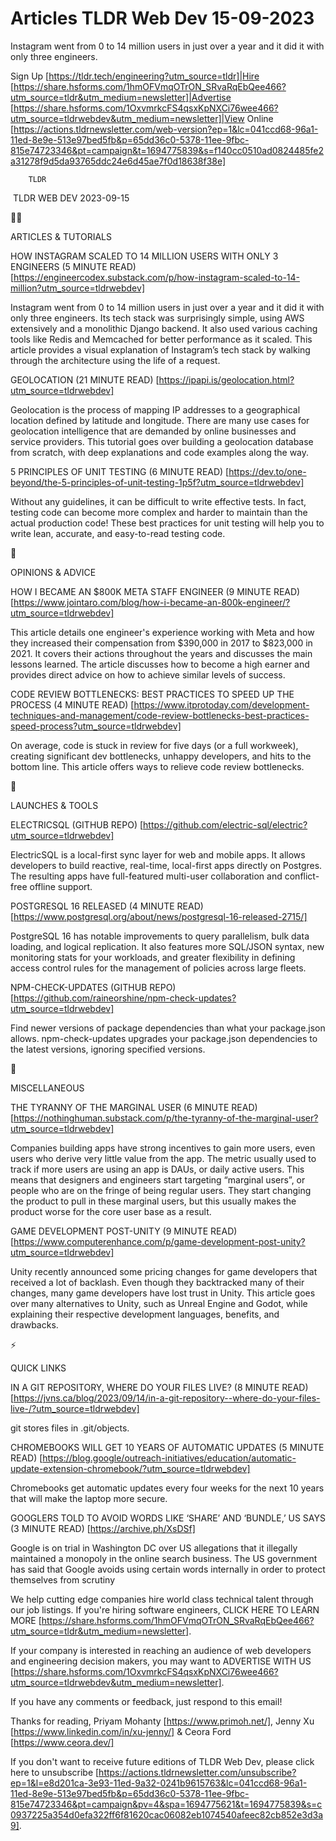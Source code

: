 # Articles TLDR Web Dev 15-09-2023

Instagram went from 0 to 14 million users in just over a year and it
did it with only three engineers.  

Sign Up [https://tldr.tech/engineering?utm_source=tldr]|Hire
[https://share.hsforms.com/1hmOFVmqOTrON_SRvaRqEbQee466?utm_source=tldr&utm_medium=newsletter]|Advertise
[https://share.hsforms.com/1OxvmrkcFS4qsxKpNXCi76wee466?utm_source=tldrwebdev&utm_medium=newsletter]|View
Online
[https://actions.tldrnewsletter.com/web-version?ep=1&lc=041ccd68-96a1-11ed-8e9e-513e97bed5fb&p=65dd36c0-5378-11ee-9fbc-815e74723346&pt=campaign&t=1694775839&s=f140cc0510ad0824485fe2a31278f9d5da93765ddc24e6d45ae7f0d18638f38e]


		TLDR 

 TLDR WEB DEV 2023-09-15

🧑‍💻 

ARTICLES & TUTORIALS

HOW INSTAGRAM SCALED TO 14 MILLION USERS WITH ONLY 3 ENGINEERS (5
MINUTE READ)
[https://engineercodex.substack.com/p/how-instagram-scaled-to-14-million?utm_source=tldrwebdev]

Instagram went from 0 to 14 million users in just over a year and it
did it with only three engineers. Its tech stack was surprisingly
simple, using AWS extensively and a monolithic Django backend. It also
used various caching tools like Redis and Memcached for better
performance as it scaled. This article provides a visual explanation
of Instagram’s tech stack by walking through the architecture using
the life of a request. 

GEOLOCATION (21 MINUTE READ)
[https://ipapi.is/geolocation.html?utm_source=tldrwebdev]

Geolocation is the process of mapping IP addresses to a geographical
location defined by latitude and longitude. There are many use cases
for geolocation intelligence that are demanded by online businesses
and service providers. This tutorial goes over building a geolocation
database from scratch, with deep explanations and code examples along
the way. 

5 PRINCIPLES OF UNIT TESTING (6 MINUTE READ)
[https://dev.to/one-beyond/the-5-principles-of-unit-testing-1p5f?utm_source=tldrwebdev]

Without any guidelines, it can be difficult to write effective tests.
In fact, testing code can become more complex and harder to maintain
than the actual production code! These best practices for unit testing
will help you to write lean, accurate, and easy-to-read testing code. 

🧠 

OPINIONS & ADVICE

HOW I BECAME AN $800K META STAFF ENGINEER (9 MINUTE READ)
[https://www.jointaro.com/blog/how-i-became-an-800k-engineer/?utm_source=tldrwebdev]

This article details one engineer's experience working with Meta and
how they increased their compensation from $390,000 in 2017 to
$823,000 in 2021. It covers their actions throughout the years and
discusses the main lessons learned. The article discusses how to
become a high earner and provides direct advice on how to achieve
similar levels of success. 

CODE REVIEW BOTTLENECKS: BEST PRACTICES TO SPEED UP THE PROCESS (4
MINUTE READ)
[https://www.itprotoday.com/development-techniques-and-management/code-review-bottlenecks-best-practices-speed-process?utm_source=tldrwebdev]

On average, code is stuck in review for five days (or a full
workweek), creating significant dev bottlenecks, unhappy developers,
and hits to the bottom line. This article offers ways to relieve code
review bottlenecks. 

🚀 

LAUNCHES & TOOLS

ELECTRICSQL (GITHUB REPO)
[https://github.com/electric-sql/electric?utm_source=tldrwebdev]

ElectricSQL is a local-first sync layer for web and mobile apps. It
allows developers to build reactive, real-time, local-first apps
directly on Postgres. The resulting apps have full-featured multi-user
collaboration and conflict-free offline support. 

POSTGRESQL 16 RELEASED (4 MINUTE READ)
[https://www.postgresql.org/about/news/postgresql-16-released-2715/]

PostgreSQL 16 has notable improvements to query parallelism, bulk data
loading, and logical replication. It also features more SQL/JSON
syntax, new monitoring stats for your workloads, and greater
flexibility in defining access control rules for the management of
policies across large fleets. 

NPM-CHECK-UPDATES (GITHUB REPO)
[https://github.com/raineorshine/npm-check-updates?utm_source=tldrwebdev]

Find newer versions of package dependencies than what your
package.json allows. npm-check-updates upgrades your package.json
dependencies to the latest versions, ignoring specified versions. 

🎁 

MISCELLANEOUS

THE TYRANNY OF THE MARGINAL USER (6 MINUTE READ)
[https://nothinghuman.substack.com/p/the-tyranny-of-the-marginal-user?utm_source=tldrwebdev]

Companies building apps have strong incentives to gain more users,
even users who derive very little value from the app. The metric
usually used to track if more users are using an app is DAUs, or daily
active users. This means that designers and engineers start targeting
“marginal users”, or people who are on the fringe of being regular
users. They start changing the product to pull in these marginal
users, but this usually makes the product worse for the core user base
as a result. 

GAME DEVELOPMENT POST-UNITY (9 MINUTE READ)
[https://www.computerenhance.com/p/game-development-post-unity?utm_source=tldrwebdev]

Unity recently announced some pricing changes for game developers that
received a lot of backlash. Even though they backtracked many of their
changes, many game developers have lost trust in Unity. This article
goes over many alternatives to Unity, such as Unreal Engine and Godot,
while explaining their respective development languages, benefits, and
drawbacks. 

⚡ 

QUICK LINKS

IN A GIT REPOSITORY, WHERE DO YOUR FILES LIVE? (8 MINUTE READ)
[https://jvns.ca/blog/2023/09/14/in-a-git-repository--where-do-your-files-live-/?utm_source=tldrwebdev]

git stores files in .git/objects. 

CHROMEBOOKS WILL GET 10 YEARS OF AUTOMATIC UPDATES (5 MINUTE READ)
[https://blog.google/outreach-initiatives/education/automatic-update-extension-chromebook/?utm_source=tldrwebdev]

Chromebooks get automatic updates every four weeks for the next 10
years that will make the laptop more secure. 

GOOGLERS TOLD TO AVOID WORDS LIKE ‘SHARE’ AND ‘BUNDLE,’ US
SAYS (3 MINUTE READ) [https://archive.ph/XsDSf]

Google is on trial in Washington DC over US allegations that it
illegally maintained a monopoly in the online search business. The US
government has said that Google avoids using certain words internally
in order to protect themselves from scrutiny 

 We help cutting edge companies hire world class technical talent
through our job listings. If you're hiring software engineers, CLICK
HERE TO LEARN MORE
[https://share.hsforms.com/1hmOFVmqOTrON_SRvaRqEbQee466?utm_source=tldr&utm_medium=newsletter].


If your company is interested in reaching an audience of web
developers and engineering decision makers, you may want to ADVERTISE
WITH US
[https://share.hsforms.com/1OxvmrkcFS4qsxKpNXCi76wee466?utm_source=tldrwebdev&utm_medium=newsletter].


If you have any comments or feedback, just respond to this email! 

Thanks for reading, 
Priyam Mohanty [https://www.primoh.net/], Jenny Xu
[https://www.linkedin.com/in/xu-jenny/] & Ceora Ford
[https://www.ceora.dev/] 

If you don't want to receive future editions of TLDR Web Dev,
please click here to unsubscribe
[https://actions.tldrnewsletter.com/unsubscribe?ep=1&l=e8d201ca-3e93-11ed-9a32-0241b9615763&lc=041ccd68-96a1-11ed-8e9e-513e97bed5fb&p=65dd36c0-5378-11ee-9fbc-815e74723346&pt=campaign&pv=4&spa=1694775621&t=1694775839&s=c0937225a354d0efa322ff6f81620cac06082eb1074540afeec82cb852e3d3a9].